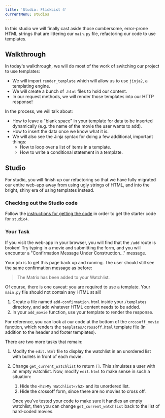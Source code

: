 ```yaml
---
title: 'Studio: FlickList 4'
currentMenu: studios
---
```


In this studio we will finally cast aside those cumbersome, error-prone HTML strings that are littering our `main.py` file, refactoring our code to use templates.

## Walkthrough

In today's walkthrough, we will do most of the work of switching our project to use templates:

- We will import `render_template` which will allow us to use `jinja2`, a templating engine.
- We will create a bunch of `.html` files to hold our content.
- In our request methods, we will render those templates into our HTTP response!

In the process, we will talk about:

- How to leave a "blank space" in your template for data to be inserted dynamically (e.g. the name of the movie the user wants to add).
- How to insert the data once we know what it is.
- We will also see the Jinja syntax for doing a few additional, important things:
    - How to loop over a list of items in a template.
    - How to write a conditional statement in a template.

## Studio

For studio, you will finish up our refactoring so that we have fully migrated our entire web-app away from using ugly strings of HTML, and into the bright, shiny era of using templates instead.

### Checking out the Studio code

Follow the [instructions for getting the code][get-the-code] in order to get the starter code for `studio4`.

### Your Task

If you visit the web-app in your browser, you will find that the `/add` route is broken! Try typing in a movie and submitting the form, and you will encounter a "Confirmation Message Under Construction..." message.

Your job is to get this page back up and running. The user should still see the same confirmation message as before:

> The Matrix has been added to your Watchlist.

Of course, there is one caveat: you are required to use a template. Your `main.py` file should not contain any HTML at all!

1. Create a file named `add-confirmation.html` inside your `/templates` directory, and add whatever HTML content needs to be added.
2. In your `add_movie` function, use your template to render the response.

For reference, you can look at our code at the bottom of the `crossoff_movie` function, which renders the `templates/crossoff.html` template file (in addition to the header and footer templates).

There are two more tasks that remain:

1. Modify the `edit.html` file to display the watchlist in an unordered list with bullets in front of each movie.

2. Change `get_current_watchlist` to return `[]`. This simulates a user with an empty watchlist. Now, modify `edit.html` to make sense in such a situation:

    1. Hide the `<h2>My Watchlist</h2>` and its unordered list.
    2. Hide the crossoff form, since there are no movies to cross off. 

    Once you've tested your code to make sure it handles an empty watchlist, then you can change `get_current_watchlist` back to the list of hard-coded movies.

[get-the-code]: ../getting-the-code/

